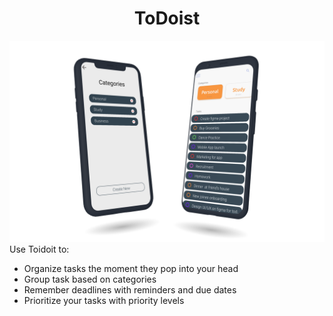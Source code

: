 
<h1 align=center> ToDoist</h1>

![](https://github.com/Pratyush-Jain/ToDoist/blob/master/readme/mockup_1.png)
Use Toidoit to:
<ul>
  <li> Organize tasks the moment they pop into your head </li>
  <li> Group task based on categories </li>
  <li> Remember deadlines with reminders and due dates </li>
  <li> Prioritize your tasks with priority levels </li>
</ul>
